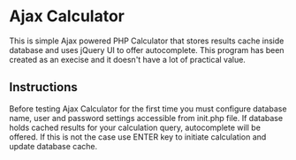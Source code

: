 Ajax Calculator
===============

This is simple Ajax powered PHP Calculator that stores results cache inside database and uses jQuery UI to offer autocomplete. This program has been created as an execise and it doesn't have a lot of practical value.

Instructions
------------
Before testing Ajax Calculator for the first time you must configure database name, user and password settings accessible from init.php file. If database holds cached results for your calculation query, autocomplete will be offered. If this is not the case use ENTER key to initiate calculation and update database cache.
